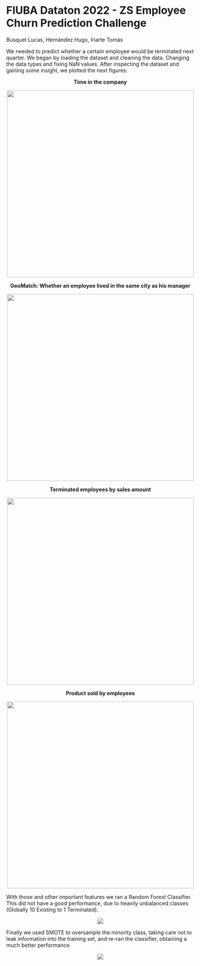 # FIUBA Dataton 2022 - ZS Employee Churn Prediction Challenge

Busquet Lucas, Hernández Hugo, Iriarte Tomás

We needed to predict whether a certain employee would be terminated next quarter. We began by loading the dataset and cleaning the data. Changing the data types and fixing NaN values. After inspecting the dataset and gaining some insight, we plotted the next figures:

<p align="center">
  <b>Time in the company</b>
</p>
<p align="center">
  <img src="https://user-images.githubusercontent.com/71747228/179814256-0b2e5f68-6dc7-404f-af78-1748f7d003e1.png"
  width="500" />
</p>

<p align="center">
  <b>GeoMatch: Whether an employee lived in the same city as his manager</b>
</p>
<p align="center">
  <img src="https://user-images.githubusercontent.com/71747228/179814810-8c8fccb4-4fbf-44d1-84ee-87c5e0b02d59.png"
  width="500" />
</p>

<p align="center">
  <b>Terminated employees by sales amount</b>
</p>
<p align="center">
  <img src="https://user-images.githubusercontent.com/71747228/179815174-deb76d01-c127-421d-b356-a1419bb031cf.png"
  width="500" />
</p>

<p align="center">
  <b>Product sold by employees</b>
</p>
<p align="center">
  <img src="https://user-images.githubusercontent.com/71747228/179815377-498ccadd-19cf-48d0-8553-504031905760.png"
  width="500" />
</p>

With those and other important features we ran a Random Forest Classifier. This did not have a good performance, due to heavily unbalanced classes (Globally 10 Existing to 1 Terminated). 

<p align="center">
  <img src="https://user-images.githubusercontent.com/71747228/179608935-7b7f6b42-215b-43c2-83b4-9c8805f294f1.png" />
</p>

Finally we used SMOTE to oversample the minority class, taking care not to leak information into the training set, and re-ran the classifier, obtaining a much better performance.

<p align="center">
  <img src="https://user-images.githubusercontent.com/71747228/179608989-eafc1417-0039-41e9-8c7e-c052da4c1898.png" />
</p>
